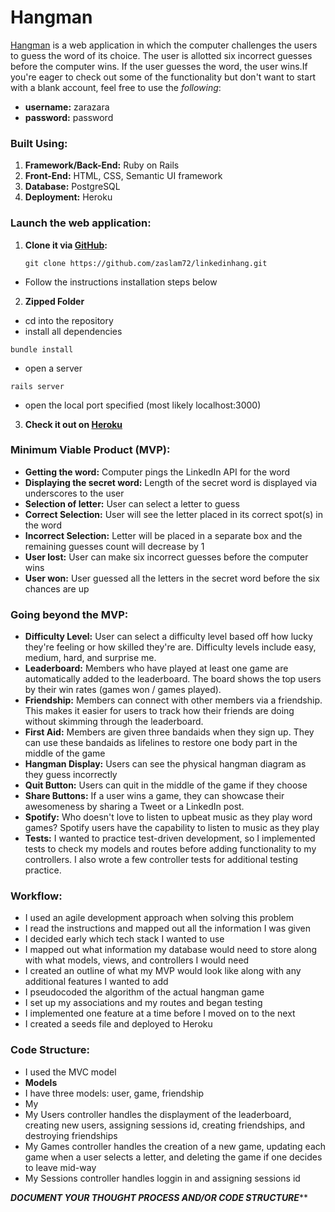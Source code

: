 # Hangman

[Hangman](https://linkedin-hangman.herokuapp.com) is a web application in which the computer challenges the users to guess the word of its choice. The user is allotted six incorrect guesses before the computer wins. If the user guesses the word, the user wins.If you're eager to check out some of the functionality but don't want to start with a blank account, feel free to use the *following*:<br>
- **username:** zarazara<br>
- **password:** password

### Built Using:  
1. **Framework/Back-End:** Ruby on Rails 
2. **Front-End:** HTML, CSS, Semantic UI framework 
3. **Database:** PostgreSQL
4. **Deployment:** Heroku

### Launch the web application: 
1. **Clone it via [GitHub](https://github.com/zaslam72/linkedinhang):**
    ``` 
    git clone https://github.com/zaslam72/linkedinhang.git 
    ```
  - Follow the instructions installation steps below
    
2. **Zipped Folder**
  - cd into the repository
  - install all dependencies
 ```
 bundle install
 ```
 - open a server 
 ```
 rails server 
 ```
 - open the local port specified (most likely localhost:3000) 

3. **Check it out on [Heroku](https://linkedin-hangman.herokuapp.com)**


### Minimum Viable Product (MVP): 
- **Getting the word:** Computer pings the LinkedIn API for the word 
- **Displaying the secret word:** Length of the secret word is displayed via underscores to the user
- **Selection of letter:** User can select a letter to guess 
- **Correct Selection:** User will see the letter placed in its correct spot(s) in the word 
- **Incorrect Selection:** Letter will be placed in a separate box and the remaining guesses count will decrease by 1
- **User lost:** User can make six incorrect guesses before the computer wins
- **User won:** User guessed all the letters in the secret word before the six chances are up


### Going beyond the MVP: 
- **Difficulty Level:** User can select a difficulty level based off how lucky they're feeling or how skilled they're are. Difficulty levels include easy, medium, hard, and surprise me.
- **Leaderboard:** Members who have played at least one game are automatically added to the leaderboard. The board shows the top users by their win rates (games won / games played).
- **Friendship:** Members can connect with other members via a friendship. This makes it easier for users to track how their friends are doing without skimming through the leaderboard. 
- **First Aid:** Members are given three bandaids when they sign up. They can use these bandaids as lifelines to restore one body part in the middle of the game 
- **Hangman Display:** Users can see the physical hangman diagram as they guess incorrectly 
- **Quit Button:** Users can quit in the middle of the game if they choose 
- **Share Buttons:** If a user wins a game, they can showcase their awesomeness by sharing a Tweet or a LinkedIn post. 
- **Spotify:** Who doesn't love to listen to upbeat music as they play word games? Spotify users have the capability to listen to music as they play 
- **Tests:** I wanted to practice test-driven development, so I implemented tests to check my models and routes before adding functionality to my controllers. I also wrote a few controller tests for additional testing practice. 


### Workflow: 
- I used an agile development approach when solving this problem 
- I read the instructions and mapped out all the information I was given 
- I decided early which tech stack I wanted to use
- I mapped out what information my database would need to store along with what models, views, and controllers I would need
- I created an outline of what my MVP would look like along with any additional features I wanted to add 
- I pseudocoded the algorithm of the actual hangman game
- I set up my associations and my routes and began testing
- I implemented one feature at a time before I moved on to the next
- I created a seeds file and deployed to Heroku

### Code Structure: 
- I used the MVC model 
- **Models**
 - I have three models: user, game, friendship
 - My 
- My Users controller handles the displayment of the leaderboard, creating new users, assigning sessions id, creating friendships, and destroying friendships 
- My Games controller handles the creation of a new game, updating each game when a user selects a letter, and deleting the game if one decides to leave mid-way 
- My Sessions controller handles loggin in and assigning sessions id 


*****DOCUMENT YOUR THOUGHT PROCESS AND/OR CODE STRUCTURE*******

